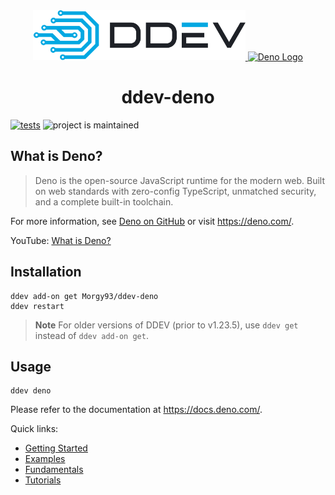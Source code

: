 <div align="center">
    <a href="https://ddev.com/">
        <img src="https://raw.githubusercontent.com/ddev/ddev/master/images/ddev-logo.svg" alt="DDEV logo" height="80">
    </a>
    <a href="https://deno.sh">
        <img src="https://github.com/user-attachments/assets/f776e4a5-6747-45ac-a03c-53e80094b8e1"
            alt="Deno Logo"
            height="80"
        >
    </a>
    <h1 align="center">ddev-deno</h1>
</div>

[![tests](https://github.com/Morgy93/ddev-deno/actions/workflows/tests.yml/badge.svg)](https://github.com/Morgy93/ddev-deno/actions/workflows/tests.yml)
![project is maintained](https://img.shields.io/maintenance/yes/2024.svg)

## What is Deno?

> Deno is the open-source JavaScript runtime for the modern web.
> Built on web standards with zero-config TypeScript, unmatched security, and a complete built-in toolchain.

For more information,
see [Deno on GitHub](https://github.com/denoland/deno/?tab=readme-ov-file#deno)
or visit <https://deno.com/>.

YouTube: [What is Deno?](https://www.youtube.com/watch?v=KPTOo4k8-GE)

## Installation

```shell
ddev add-on get Morgy93/ddev-deno
ddev restart
```

> **Note**
> For older versions of DDEV (prior to v1.23.5), use `ddev get` instead of `ddev add-on get`.

## Usage

```shell
ddev deno
```

Please refer to the documentation at <https://docs.deno.com/>.

Quick links:

- [Getting Started](https://docs.deno.com/runtime/)
- [Examples](https://docs.deno.com/examples/)
- [Fundamentals](https://docs.deno.com/runtime/fundamentals/)
- [Tutorials](https://docs.deno.com/runtime/tutorials/)
